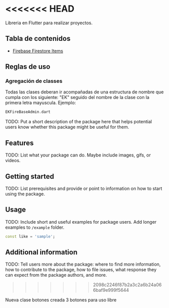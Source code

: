 <<<<<<< HEAD
=======
<!--
This README describes the package. If you publish this package to pub.dev,
this README's contents appear on the landing page for your package.

For information about how to write a good package README, see the guide for
[writing package pages](https://dart.dev/guides/libraries/writing-package-pages).

For general information about developing packages, see the Dart guide for
[creating packages](https://dart.dev/guides/libraries/create-library-packages)
and the Flutter guide for
[developing packages and plugins](https://flutter.dev/developing-packages).
-->


Libreria en Flutter para realizar proyectos.

## Tabla de contenidos
* [Firebase Firestore Items](/lib/fbadmin/firestore/fbitems/)


## Reglas de uso
### Agregación de classes
Todas las clases deberan ir acompañadas de una estructura de nombre que cumpla con los siguiente:
"EK" seguido del nombre de la clase con la primera letra mayuscula.
Ejemplo: 
```dart
EKFireBaseAdmin.dart
```

TODO: Put a short description of the package here that helps potential users
know whether this package might be useful for them.

## Features

TODO: List what your package can do. Maybe include images, gifs, or videos.

## Getting started

TODO: List prerequisites and provide or point to information on how to
start using the package.

## Usage

TODO: Include short and useful examples for package users. Add longer examples
to `/example` folder.

```dart
const like = 'sample';
```

## Additional information

TODO: Tell users more about the package: where to find more information, how to
contribute to the package, how to file issues, what response they can expect
from the package authors, and more.
>>>>>>> 2098c2246f87b2a3c2a6b24a066baf9e999f5644


Nueva clase botones creada 3 botones para uso libre